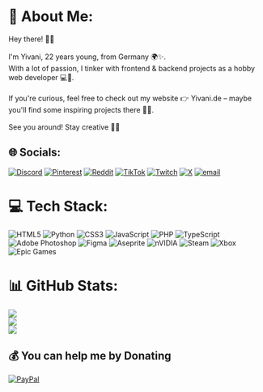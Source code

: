 # 💫 About Me:
Hey there! 🌿🌞<br><br>I'm Yivani, 22 years young, from Germany 🌍✨.<br>With a lot of passion, I tinker with frontend & backend projects as a hobby web developer 💻🌱.<br><br>If you're curious, feel free to check out my website 👉 Yivani.de – maybe you'll find some inspiring projects there 🌿🚀.<br><br>See you around! Stay creative 🍃😊


## 🌐 Socials:
[![Discord](https://img.shields.io/badge/Discord-%237289DA.svg?logo=discord&logoColor=white)](https://discord.gg/NbDjZxcQGy) [![Pinterest](https://img.shields.io/badge/Pinterest-%23E60023.svg?logo=Pinterest&logoColor=white)](https://pinterest.com/Yyvani) [![Reddit](https://img.shields.io/badge/Reddit-%23FF4500.svg?logo=Reddit&logoColor=white)](https://reddit.com/user/Zerlax__ ) [![TikTok](https://img.shields.io/badge/TikTok-%23000000.svg?logo=TikTok&logoColor=white)](https://tiktok.com/@_yivani_) [![Twitch](https://img.shields.io/badge/Twitch-%239146FF.svg?logo=Twitch&logoColor=white)](https://twitch.tv/yyvani) [![X](https://img.shields.io/badge/X-black.svg?logo=X&logoColor=white)](https://x.com/yyvani) [![email](https://img.shields.io/badge/Email-D14836?logo=gmail&logoColor=white)](mailto:info@yivani.de) 

# 💻 Tech Stack:
![HTML5](https://img.shields.io/badge/html5-%23E34F26.svg?style=for-the-badge&logo=html5&logoColor=white) ![Python](https://img.shields.io/badge/python-3670A0?style=for-the-badge&logo=python&logoColor=ffdd54) ![CSS3](https://img.shields.io/badge/css3-%231572B6.svg?style=for-the-badge&logo=css3&logoColor=white) ![JavaScript](https://img.shields.io/badge/javascript-%23323330.svg?style=for-the-badge&logo=javascript&logoColor=%23F7DF1E) ![PHP](https://img.shields.io/badge/php-%23777BB4.svg?style=for-the-badge&logo=php&logoColor=white) ![TypeScript](https://img.shields.io/badge/typescript-%23007ACC.svg?style=for-the-badge&logo=typescript&logoColor=white) ![Adobe Photoshop](https://img.shields.io/badge/adobe%20photoshop-%2331A8FF.svg?style=for-the-badge&logo=adobe%20photoshop&logoColor=white) ![Figma](https://img.shields.io/badge/figma-%23F24E1E.svg?style=for-the-badge&logo=figma&logoColor=white) ![Aseprite](https://img.shields.io/badge/Aseprite-FFFFFF?style=for-the-badge&logo=Aseprite&logoColor=#7D929E) ![nVIDIA](https://img.shields.io/badge/nVIDIA-%2376B900.svg?style=for-the-badge&logo=nVIDIA&logoColor=white) ![Steam](https://img.shields.io/badge/steam-%23000000.svg?style=for-the-badge&logo=steam&logoColor=white) ![Xbox](https://img.shields.io/badge/xbox-%23107C10.svg?style=for-the-badge&logo=xbox&logoColor=white) ![Epic Games](https://img.shields.io/badge/epicgames-%23313131.svg?style=for-the-badge&logo=epicgames&logoColor=white)
# 📊 GitHub Stats:
![](https://github-readme-stats.vercel.app/api?username=Yivani&theme=merko&hide_border=false&include_all_commits=false&count_private=false)<br/>
![](https://nirzak-streak-stats.vercel.app/?user=Yivani&theme=merko&hide_border=false)<br/>
![](https://github-readme-stats.vercel.app/api/top-langs/?username=Yivani&theme=merko&hide_border=false&include_all_commits=false&count_private=false&layout=compact)

  ## 💰 You can help me by Donating
  [![PayPal](https://img.shields.io/badge/PayPal-00457C?style=for-the-badge&logo=paypal&logoColor=white)](https://paypal.me/dgpayfl) 

  
<!-- Proudly created with GPRM ( https://gprm.itsvg.in ) -->
